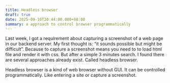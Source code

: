```yaml
---
title: Headless browser
draft: true
date: 2025-09-16T20:44:00.000+08:00
summary: a approach to control browser programmatically
---
```

Last week, I got a requirement about capturing a screenshot	 of a web page in our backend server. My first thought is: “it sounds possible but might be difficult”. Because to capture a screenshot means you need to to load html file and render it with css. But after a simple 3 minutes search. I found there are several approaches already exist. Called headless browser.

Headless browser is a kind of web browser without GUI. It can be controlled programmatically. Like entering a site or capture a screenshot.
